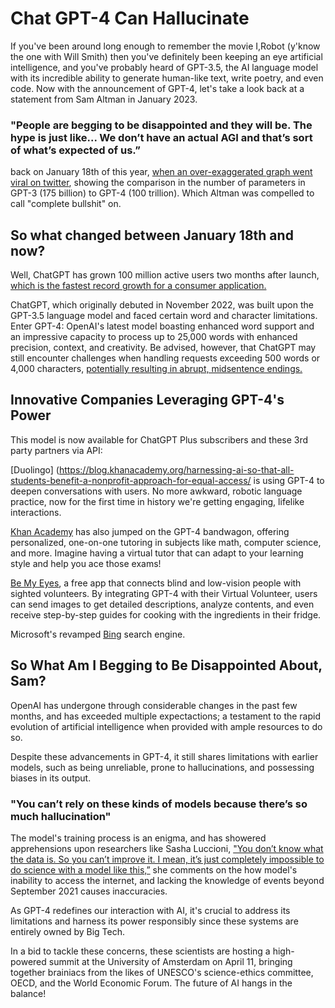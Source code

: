 # Chat GPT-4 Can Hallucinate

If you've been around long enough to remember the movie I,Robot (y'know the one with Will Smith) then you've definitely been keeping an eye artificial intelligence, and you've probably heard of GPT-3.5, the AI language model with its incredible ability to generate human-like text, write poetry, and even code. Now with the announcement of GPT-4, let's take a look back at a statement from Sam Altman in January 2023. 

### "People are begging to be disappointed and they will be. The hype is just like... We don’t have an actual AGI and that’s sort of what’s expected of us.”

back on January 18th of this year, [when an over-exaggerated graph went viral on twitter](https://twitter.com/AlexHormozi/status/1612913266195587072), showing the comparison in the number of parameters in GPT-3 (175 billion) to GPT-4 (100 trillion). Which Altman was compelled to call "complete bullshit" on.

##  So what changed between January 18th and now? 

Well, ChatGPT has grown 100 million active users two months after launch, [which is the fastest record growth for a consumer application.](https://www.reuters.com/technology/chatgpt-sets-record-fastest-growing-user-base-analyst-note-2023-02-01/#:~:text=Feb%201%20(Reuters)%20%2D%20ChatGPT,a%20UBS%20study%20on%20Wednesday.) 

ChatGPT, which originally debuted in November 2022, was built upon the GPT-3.5 language model and faced certain word and character limitations. Enter GPT-4: OpenAI's latest model boasting enhanced word support and an impressive capacity to process up to 25,000 words with enhanced precision, context, and creativity. Be advised, however, that ChatGPT may still encounter challenges when handling requests exceeding 500 words or 4,000 characters, [potentially resulting in abrupt, midsentence endings.](https://www.digitaltrends.com/computing/easily-bypass-the-chatgpt-word-limit/)

## Innovative Companies Leveraging GPT-4's Power

This model is now available for ChatGPT Plus subscribers and these 3rd party partners via API:

[Duolingo] (https://blog.khanacademy.org/harnessing-ai-so-that-all-students-benefit-a-nonprofit-approach-for-equal-access/ is using GPT-4 to deepen conversations with users. No more awkward, robotic language practice, now for the first time in history we're getting engaging, lifelike interactions.

[Khan Academy](https://blog.khanacademy.org/harnessing-ai-so-that-all-students-benefit-a-nonprofit-approach-for-equal-access/) has also jumped on the GPT-4 bandwagon, offering personalized, one-on-one tutoring in subjects like math, computer science, and more. Imagine having a virtual tutor that can adapt to your learning style and help you ace those exams!

[Be My Eyes](https://openai.com/customer-stories/be-my-eyes), a free app that connects blind and low-vision people with sighted volunteers. By integrating GPT-4 with their Virtual Volunteer, users can send images to get detailed descriptions, analyze contents, and even receive step-by-step guides for cooking with the ingredients in their fridge. 

Microsoft's revamped [Bing](https://www.bing.com/new) search engine.

## So What Am I Begging to Be Disappointed About, Sam?   

OpenAI has undergone through considerable changes in the past few months, and has exceeded multiple expectactions; a testament to the rapid evolution of artificial intelligence when provided with ample resources to do so. 

Despite these advancements in GPT-4, it still shares limitations with earlier models, such as being unreliable, prone to hallucinations, and possessing biases in its output.

### "You can’t rely on these kinds of models because there’s so much hallucination"

The model's training process is an enigma, and  has showered apprehensions upon researchers like Sasha Luccioni,
["You don’t know what the data is. So you can’t improve it. I mean, it’s just completely impossible to do science with a model like this,”](https://www.nature.com/articles/d41586-023-00816-5) she comments on the how model's inability to access the internet, and lacking the knowledge of events beyond September 2021 causes inaccuracies. 

As GPT-4 redefines our interaction with AI, it's crucial to address its limitations and harness its power responsibly since these systems are entirely owned by Big Tech. 

In a bid to tackle these concerns, these scientists are hosting a high-powered summit at the University of Amsterdam on April 11, bringing together brainiacs from the likes of UNESCO's science-ethics committee, OECD, and the World Economic Forum. The future of AI hangs in the balance!


